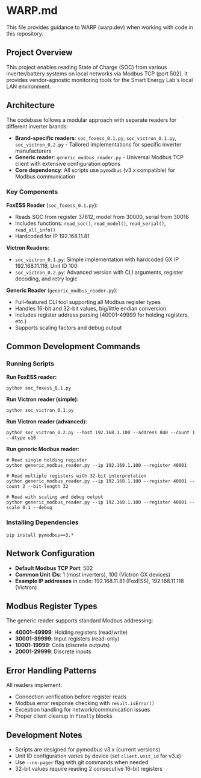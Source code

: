 # WARP.md

This file provides guidance to WARP (warp.dev) when working with code in this repository.

## Project Overview

This project enables reading State of Charge (SOC) from various inverter/battery systems on local networks via Modbus TCP (port 502). It provides vendor-agnostic monitoring tools for the Smart Energy Lab's local LAN environment.

## Architecture

The codebase follows a modular approach with separate readers for different inverter brands:

- **Brand-specific readers**: `soc_foxess_0.1.py`, `soc_victron_0.1.py`, `soc_victron_0.2.py` - Tailored implementations for specific inverter manufacturers
- **Generic reader**: `generic_modbus_reader.py` - Universal Modbus TCP client with extensive configuration options
- **Core dependency**: All scripts use `pymodbus` (v3.x compatible) for Modbus communication

### Key Components

**FoxESS Reader** (`soc_foxess_0.1.py`):
- Reads SOC from register 37612, model from 30000, serial from 30016
- Includes functions: `read_soc()`, `read_model()`, `read_serial()`, `read_all_info()`
- Hardcoded for IP 192.168.11.81

**Victron Readers**:
- `soc_victron_0.1.py`: Simple implementation with hardcoded GX IP 192.168.11.118, Unit ID 100
- `soc_victron_0.2.py`: Advanced version with CLI arguments, register decoding, and retry logic

**Generic Reader** (`generic_modbus_reader.py`):
- Full-featured CLI tool supporting all Modbus register types
- Handles 16-bit and 32-bit values, big/little endian conversion
- Includes register address parsing (40001-49999 for holding registers, etc.)
- Supports scaling factors and debug output

## Common Development Commands

### Running Scripts

**Run FoxESS reader:**
```pwsh
python soc_foxess_0.1.py
```

**Run Victron reader (simple):**
```pwsh
python soc_victron_0.1.py
```

**Run Victron reader (advanced):**
```pwsh
python soc_victron_0.2.py --host 192.168.1.100 --address 840 --count 1 --dtype u16
```

**Run generic Modbus reader:**
```pwsh
# Read single holding register
python generic_modbus_reader.py --ip 192.168.1.100 --register 40001

# Read multiple registers with 32-bit interpretation
python generic_modbus_reader.py --ip 192.168.1.100 --register 40001 --count 2 --bit-length 32

# Read with scaling and debug output
python generic_modbus_reader.py --ip 192.168.1.100 --register 40001 --scale 0.1 --debug
```

### Installing Dependencies

```pwsh
pip install pymodbus==3.*
```

## Network Configuration

- **Default Modbus TCP Port**: 502
- **Common Unit IDs**: 1 (most inverters), 100 (Victron GX devices)
- **Example IP addresses** in code: 192.168.11.81 (FoxESS), 192.168.11.118 (Victron)

## Modbus Register Types

The generic reader supports standard Modbus addressing:
- **40001-49999**: Holding registers (read/write)
- **30001-39999**: Input registers (read-only)
- **10001-19999**: Coils (discrete outputs)
- **20001-29999**: Discrete inputs

## Error Handling Patterns

All readers implement:
- Connection verification before register reads
- Modbus error response checking with `result.isError()`
- Exception handling for network/communication issues
- Proper client cleanup in `finally` blocks

## Development Notes

- Scripts are designed for pymodbus v3.x (current versions)
- Unit ID configuration varies by device (set `client.unit_id` for v3.x)
- Use `--no-pager` flag with git commands when needed
- 32-bit values require reading 2 consecutive 16-bit registers